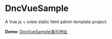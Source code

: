 # DncVueSample
A Vue.js + iview static html admin template project.

**Demo:** [DncVueSample演示地址][1]

[1]: https://codedefault.github.io/DncVueSample/